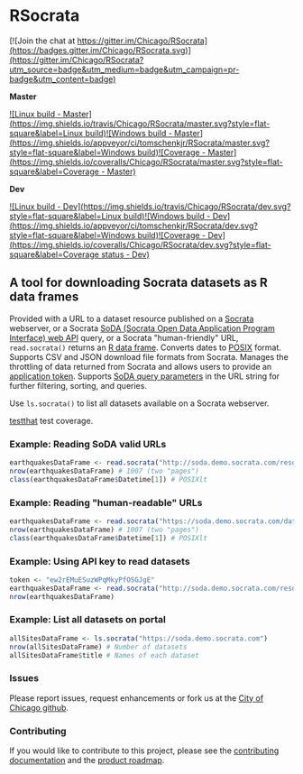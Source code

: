 RSocrata
========

[![Join the chat at https://gitter.im/Chicago/RSocrata](https://badges.gitter.im/Chicago/RSocrata.svg)](https://gitter.im/Chicago/RSocrata?utm_source=badge&utm_medium=badge&utm_campaign=pr-badge&utm_content=badge)

**Master** 

[![Linux build - Master](https://img.shields.io/travis/Chicago/RSocrata/master.svg?style=flat-square&label=Linux build)](https://travis-ci.org/Chicago/RSocrata)[![Windows build - Master](https://img.shields.io/appveyor/ci/tomschenkjr/RSocrata/master.svg?style=flat-square&label=Windows build)](https://ci.appveyor.com/project/tomschenkjr/rsocrata/branch/master)[![Coverage - Master](https://img.shields.io/coveralls/Chicago/RSocrata/master.svg?style=flat-square&label=Coverage - Master)](https://coveralls.io/r/Chicago/RSocrata?branch=master)

**Dev**

[![Linux build - Dev](https://img.shields.io/travis/Chicago/RSocrata/dev.svg?style=flat-square&label=Linux build)](https://travis-ci.org/Chicago/RSocrata)[![Windows build - Dev](https://img.shields.io/appveyor/ci/tomschenkjr/RSocrata/dev.svg?style=flat-square&label=Windows build)](https://ci.appveyor.com/project/tomschenkjr/rsocrata/branch/dev)[![Coverage - Dev](https://img.shields.io/coveralls/Chicago/RSocrata/dev.svg?style=flat-square&label=Coverage status - Dev)](https://coveralls.io/r/Chicago/RSocrata?branch=dev)

A tool for downloading Socrata datasets as R data frames
--------------------------------------------------------	

Provided with a URL to a dataset resource published on a [Socrata](http://www.socrata.com) webserver,
or a Socrata [SoDA (Socrata Open Data Application Program Interface) web API](http://dev.socrata.com) query,
or a Socrata "human-friendly" URL, ```read.socrata()```
returns an [R data frame](http://stat.ethz.ch/R-manual/R-devel/library/base/html/data.frame.html).
Converts dates to [POSIX](http://stat.ethz.ch/R-manual/R-devel/library/base/html/DateTimeClasses.html) format.
Supports CSV and JSON download file formats from Socrata.
Manages the throttling of data returned from Socrata and allows users to provide an [application token](http://dev.socrata.com/docs/app-tokens.html).
Supports [SoDA query parameters](http://dev.socrata.com/docs/queries.html) in the URL string for further filtering, sorting, and queries.

Use ```ls.socrata()``` to list all datasets available on a Socrata webserver.

[testthat](http://cran.r-project.org/package=testthat) test coverage.

### Example: Reading SoDA valid URLs
```r
earthquakesDataFrame <- read.socrata("http://soda.demo.socrata.com/resource/4334-bgaj.csv")
nrow(earthquakesDataFrame) # 1007 (two "pages")
class(earthquakesDataFrame$Datetime[1]) # POSIXlt
```

### Example: Reading "human-readable" URLs
```r
earthquakesDataFrame <- read.socrata("https://soda.demo.socrata.com/dataset/USGS-Earthquakes-for-2012-11-01-API-School-Demo/4334-bgaj")
nrow(earthquakesDataFrame) # 1007 (two "pages")
class(earthquakesDataFrame$Datetime[1]) # POSIXlt
```

### Example: Using API key to read datasets
```r
token <- "ew2rEMuESuzWPqMkyPfOSGJgE"
earthquakesDataFrame <- read.socrata("http://soda.demo.socrata.com/resource/4334-bgaj.csv", app_token = token)
nrow(earthquakesDataFrame)
```

### Example: List all datasets on portal
```r
allSitesDataFrame <- ls.socrata("https://soda.demo.socrata.com")
nrow(allSitesDataFrame) # Number of datasets
allSitesDataFrame$title # Names of each dataset
```

### Issues

Please report issues, request enhancements or fork us at the [City of Chicago github](https://github.com/Chicago/RSocrata/issues).

### Contributing

If you would like to contribute to this project, please see the [contributing documentation](CONTRIBUTING.md) and the [product roadmap](https://github.com/Chicago/RSocrata/wiki/Roadmap#planned-releases).
